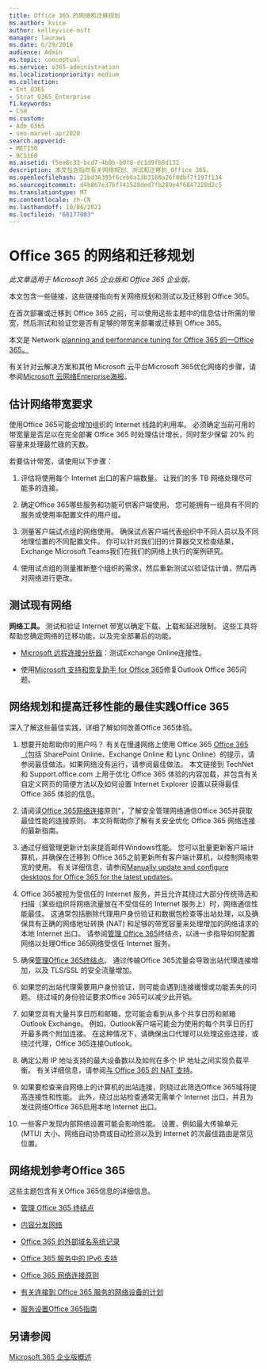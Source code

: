 ```yaml
---
title: Office 365 的网络和迁移规划
ms.author: kvice
author: kelleyvice-msft
manager: laurawi
ms.date: 6/29/2018
audience: Admin
ms.topic: conceptual
ms.service: o365-administration
ms.localizationpriority: medium
ms.collection:
- Ent_O365
- Strat_O365_Enterprise
f1.keywords:
- CSH
ms.custom:
- Adm_O365
- seo-marvel-apr2020
search.appverid:
- MET150
- BCS160
ms.assetid: f5ee6c33-bcd7-4b0b-b0f8-dc1d9fb8d132
description: 本文包含指向有关网络规划、测试和迁移到 Office 365。
ms.openlocfilehash: 21bd36395f6ceb6a13b3180a26f8dbf7f197f134
ms.sourcegitcommit: d4b867e37bf741528ded7fb289e4f6847228d2c5
ms.translationtype: MT
ms.contentlocale: zh-CN
ms.lasthandoff: 10/06/2021
ms.locfileid: "60177083"
---
```

# <a name="network-and-migration-planning-for-office-365"></a>Office 365 的网络和迁移规划

*此文章适用于 Microsoft 365 企业版和 Office 365 企业版。* 

本文包含一些链接，这些链接指向有关网络规划和测试以及迁移到 Office 365。
  
在首次部署或迁移到 Office 365 之前，可以使用这些主题中的信息估计所需的带宽，然后测试和验证您是否有足够的带宽来部署或迁移到 Office 365。

本文是 Network [planning and performance tuning for Office 365 的一Office 365。](./network-planning-and-performance.md)

有关针对云解决方案和其他 Microsoft 云平台Microsoft 365优化网络的步骤，请参阅[Microsoft 云网络Enterprise海报](../solutions/cloud-architecture-models.md)。
   
## <a name="estimate-network-bandwidth-requirements"></a>估计网络带宽要求
<a name="EstimateBandwidthRequirements"> </a>

使用Office 365可能会增加组织的 Internet 线路的利用率。 必须确定当前可用的带宽量是否足以在完全部署 Office 365 时处理估计增长，同时至少保留 20% 的容量来处理最忙碌的天数。
  
若要估计带宽，请使用以下步骤：
  
1. 评估将使用每个 Internet 出口的客户端数量。 让我们的多 TB 网络处理尽可能多的连接。 
    
2. 确定Office 365哪些服务和功能可供客户端使用。 您可能拥有一组具有不同的服务或使用率配置文件的用户组。
    
3. 测量客户端试点组的网络使用。 确保试点客户端代表组织中不同人员以及不同地理位置的不同配置文件。 你可以针对我们旧的计算器交叉检查结果，Exchange Microsoft Teams我们[](https://techcommunity.microsoft.com/t5/exchange-team-blog/announcing-the-exchange-client-network-bandwidth-calculator-beta/ba-p/601744)在我们的网络上执行的案例研究。 [](/microsoftteams/prepare-network) [](https://www.microsoft.com/itshowcase/Article/Content/631/Optimizing-network-performance-for-Microsoft-Office-365) 
    
4. 使用试点组的测量推断整个组织的需求，然后重新测试以验证估计值，然后再对网络进行更改。
    
## <a name="test-your-existing-network"></a>测试现有网络
<a name="calculators"> </a>

 **网络工具。** 测试和验证 Internet 带宽以确定下载、上载和延迟限制。 这些工具将帮助您确定网络的迁移功能，以及完全部署后的功能。 
    
- [Microsoft 远程连接分析器](https://go.microsoft.com/fwlink/p/?LinkId=517243)：测试Exchange Online连接性。
    
- 使用[Microsoft 支持和恢复助手 for Office 365](https://diagnostics.office.com/#/Download?env=SOC)修复Outlook Office 365问题。 
    
## <a name="best-practices-for-network-planning-and-improving-migration-performance-for-office-365"></a>网络规划和提高迁移性能的最佳实践Office 365
<a name="BestPractices"> </a>

深入了解这些最佳实践，详细了解如何改善Office 365体验。
  
1. 想要开始帮助你的用户吗？ 有关在慢速网络上使用 Office 365 [Office 365（](https://support.office.com/article/fd16c8d2-4799-4c39-8fd7-045f06640166)包括 SharePoint Online、Exchange Online 和 Lync Online）的提示，请参阅最佳做法。如果网络没有运行，请参阅最佳做法。 本文链接到 TechNet 和 Support.office.com 上用于优化 Office 365 体验的内容加载，并包含有关自定义网页的简便方法以及如何设置 Internet Explorer 设置以获得最佳 Office 365 体验的信息。 
    
2. 请阅读[Office 365网络连接](./microsoft-365-network-connectivity-principles.md)原则"，了解安全管理网络通信Office 365并获取最佳性能的连接原则。 本文将帮助你了解有关安全优化 Office 365 网络连接的最新指南。 
    
3. 通过仔细管理更新计划来提高邮件Windows性能。 您可以批量更新客户端计算机，并确保在迁移到 Office 365之前更新所有客户端计算机，以控制网络带宽的使用。 有关详细信息，请参阅[Manually update and configure desktops for Office 365 for the latest updates](https://support.microsoft.com/gp/office-2013-365-update)。
    
4. Office 365被视为受信任的 Internet 服务，并且允许其绕过大部分传统筛选和扫描（某些组织将网络流量放在不受信任的 Internet 服务上）时，网络通信性能最佳。 这通常包括删除代理用户身份验证和数据包检查等出站处理，以及确保具有正确的网络地址转换 (NAT) 和足够的带宽容量来处理增加的网络请求的本地 Internet 出口。 请参阅[管理 Office 365](https://support.office.com/article/99cab9d4-ef59-4207-9f2b-3728eb46bf9a)终结点，以进一步指导如何配置网络以处理Office 365网络受信任 Internet 服务。
    
1. 确保[管理Office 365终结点](https://support.office.com/article/99cab9d4-ef59-4207-9f2b-3728eb46bf9a)。 通过传输Office 365流量会导致出站代理连接增加，以及 TLS/SSL 的安全流量增加。
    
2. 如果您的出站代理需要用户身份验证，则可能会遇到连接缓慢或功能丢失的问题。 绕过域的身份验证要求Office 365可以减少此开销。
    
3. 如果您具有大量共享日历和邮箱，您可能会看到从多个共享日历和邮箱Outlook Exchange。 例如，Outlook客户端可能会为使用的每个共享日历打开最多两个附加连接。 在这种情况下，请确保出口代理可以处理这些连接，或绕过代理，Office 365连接Outlook。
    
4. 确定公用 IP 地址支持的最大设备数以及如何在多个 IP 地址之间实现负载平衡。 有关详细信息，请参阅[与 Office 365 的 NAT 支持](nat-support-with-microsoft-365.md)。
    
5. 如果要检查来自网络上的计算机的出站连接，则绕过此筛选Office 365域将提高连接性和性能。 此外，绕过出站检查通常无需单个 Internet 出口，并且为发往网络Office 365启用本地 Internet 出口。
    
6. 一些客户发现内部网络设置可能会影响性能。 设置，例如最大传输单元 (MTU) 大小、网络自动协商或自动检测以及到 Internet 的次最佳路由是常见位置。
    
## <a name="network-planning-reference-for-office-365"></a>网络规划参考Office 365
<a name="NetReference"> </a>

这些主题包含有关Office 365信息的详细信息。
  
- [管理 Office 365 终结点](https://support.office.com/article/99cab9d4-ef59-4207-9f2b-3728eb46bf9a)
    
- [内容分发网络](content-delivery-networks.md)
    
- [Office 365 的外部域名系统记录](external-domain-name-system-records.md)
    
- [Office 365 服务中的 IPv6 支持](ipv6-support.md)
    
- [Office 365 网络连接原则](./microsoft-365-network-connectivity-principles.md)
    
- [有关连接到 Office 365 服务的网络设备的计划](plan-for-network-devices.md)
    
- [服务设置Office 365指南](setup-guides-for-microsoft-365.md)
 
## <a name="see-also"></a>另请参阅

[Microsoft 365 企业版概述](microsoft-365-overview.md)